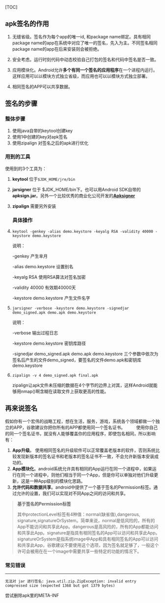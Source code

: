 [TOC]

## apk签名的作用

1. 无缝省级。签名作为每个app的唯一id, 和package name绑定。具有相同package name的app在系统中对应了唯一的签名，先入为主。不同签名相同package name的app在后来安装则会被拒绝。

2. 安全考虑。运行时刻代码中动态校验自己打包的签名和代码中签名是否一致。

3. 应用模块化。Android允许**多个有同一个签名的应用程序**在一个进程内运行。这样应用可以以模块方式独立省级，而应用也可以以模块方式独立部署。

4. 相同签名的APP可以共享数据。

   

## 签名的步骤

### 整体步骤

1. 使用java自带的keytool创建key
2. 使用1中创建的key对apk签名
3. 使用zipalign 对签名之后的apk进行优化

### 用到的工具

使用到的3个工具为：

1. **keytool** 位于`$JDK_HOME/jre/bin`

2. **jarsigner** 位于 $JDK_HOME/bin下。也可以用Android SDK自带的**apksign.jar**。另外一个比较优秀的商业化公司开发的[**Apksigner**](http://apk.aq.163.com/apkpack.do#download)

3. **zipalign** 需要另外安装

   ### 具体操作

4. `keytool -genkey -alias demo.keystore -keyalg RSA -validity 40000 -keystore demo.keystore`

   说明：

   -genkey 产生芈月

   -alias demo.keystore 设置别名

   -keyalg RSA 使用RSA算法对签名加密

   -validity 40000 有效期40000天

   -keystore demo.keystore 产生文件名字

5. `jarsigner -verbose -keystore demo.keystore -signedjar demo_signed.apk demo.apk demo.keystore`

   说明：

   -verbose 输出过程日志

   -keystore demo.keystore 密钥库路径

   -signedjar demo_signed.apk demo.apk demo.keystore 三个参数中依次为签名后产生的文件demo_signed，要签名的文件demo.apk和密钥库demo.keystore

6. `zipalign -v 4 demo_signed.apk final.apk`

   zipalign让apk文件未压缩的数据在4个字节的边界上对其，这样Android就能够用nmap()啊含糊在读取文件上获取更高的性能。

## 再来说签名

假如你有一个宏伟的战略工程，想在生活，服务，游戏，系统各个领域都做一个独立的APP，谷歌建议你把你所有的APP都使用同一个签名证书。
　　 使用你自己的同一个签名证书，就没有人能够覆盖你的应用程序，即使包名相同，所以影响有：

1. **App升级**。 使用相同签名的升级软件可以正常覆盖老版本的软件，否则系统比较发现新版本的签名证书和老版本的签名证书不一致，不会允许新版本安装成功的。
2. **App模块化**。android系统允许具有相同的App运行在同一个进程中，如果运行在同一个进程中，则他们相当于同一个App，但是你可以单独对他们升级更新，这是一种App级别的模块化思路。
3. **允许代码和数据共享**。android中提供了一个基于签名的Permission标签。通过允许的设置，我们可以实现对不同App之间的访问和共享。

> **基于签名的Permission标签**
>
> 其中protectionLevel标签有4种值：normal(缺省值),dangerous, signature,signatureOrSystem。简单来说，normal是低风险的，所有的App不能访问和共享此App。dangerous是高风险的，所有的App都能访问和共享此App。signature是指具有相同签名的App可以访问和共享此App。signatureOrSystem是指系统image中App和具有相同签名的App可以访问和共享此App，谷歌建议不要使用这个选项，因为签名就足够了，一般这个许可会被用在在一个image中需要共享一些特定的功能的情况下。

### 常见错误

------

```
无法对 jar 进行签名: java.util.zip.ZipException: invalid entry compressed size (expected 1368 but got 1379 bytes)
```

尝试删除apk里的META-INF